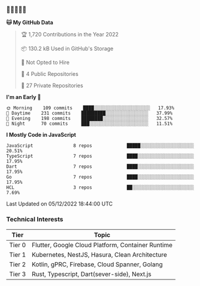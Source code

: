 ### 🤯🤯🤯🤯🤯

<!--START_SECTION:waka-->
**🐱 My GitHub Data** 

> 🏆 1,720 Contributions in the Year 2022
 > 
> 📦 130.2 kB Used in GitHub's Storage 
 > 
> 🚫 Not Opted to Hire
 > 
> 📜 4 Public Repositories 
 > 
> 🔑 27 Private Repositories  
 > 
**I'm an Early 🐤** 

```text
🌞 Morning    109 commits    ████░░░░░░░░░░░░░░░░░░░░░   17.93% 
🌆 Daytime    231 commits    █████████░░░░░░░░░░░░░░░░   37.99% 
🌃 Evening    198 commits    ████████░░░░░░░░░░░░░░░░░   32.57% 
🌙 Night      70 commits     ███░░░░░░░░░░░░░░░░░░░░░░   11.51%

```


**I Mostly Code in JavaScript** 

```text
JavaScript               8 repos             █████░░░░░░░░░░░░░░░░░░░░   20.51% 
TypeScript               7 repos             ████░░░░░░░░░░░░░░░░░░░░░   17.95% 
Dart                     7 repos             ████░░░░░░░░░░░░░░░░░░░░░   17.95% 
Go                       7 repos             ████░░░░░░░░░░░░░░░░░░░░░   17.95% 
HCL                      3 repos             ██░░░░░░░░░░░░░░░░░░░░░░░   7.69%

```



 Last Updated on 05/12/2022 18:44:00 UTC
<!--END_SECTION:waka-->

### Technical Interests

| Tier | Topic | 
| -------- | -------- |
| Tier 0 | Flutter, Google Cloud Platform, Container Runtime |
| Tier 1 | Kubernetes, NestJS, Hasura, Clean Architecture |
| Tier 2 | Kotlin, gPRC, Firebase, Cloud Spanner, Golang | 
| Tier 3 | Rust, Typescript, Dart(sever-side), Next.js |
